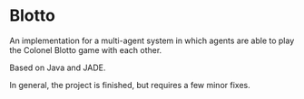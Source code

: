 # Blotto
An implementation for a multi-agent system in which agents are able to play the Colonel Blotto game with each other.

Based on Java and JADE.

In general, the project is finished, but requires a few minor fixes.
